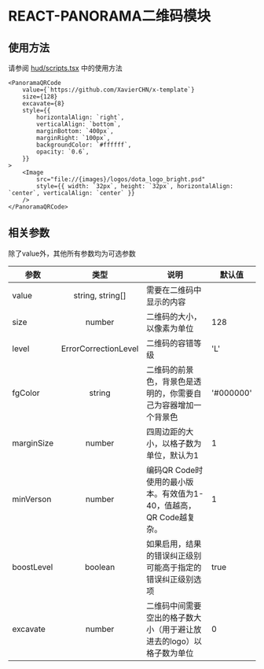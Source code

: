 # REACT-PANORAMA二维码模块

## 使用方法

请参阅 [hud/scripts.tsx](https://github.com/XavierCHN/x-template/blob/master/content/panorama/src/hud/script.tsx#L21-L38)
中的使用方法

```tsx
<PanoramaQRCode
    value={`https://github.com/XavierCHN/x-template`}
    size={128}
    excavate={8}
    style={{
        horizontalAlign: `right`,
        verticalAlign: `bottom`,
        marginBottom: `400px`,
        marginRight: `100px`,
        backgroundColor: `#ffffff`,
        opacity: `0.6`,
    }}
>
    <Image
        src="file://{images}/logos/dota_logo_bright.psd"
        style={{ width: `32px`, height: `32px`, horizontalAlign: `center`, verticalAlign: `center` }}
    />
</PanoramaQRCode>
```

## 相关参数

除了value外，其他所有参数均为可选参数

| 参数         |          类型          | 说明                                         | 默认值       |
|------------|:--------------------:|--------------------------------------------|-----------|
| value      |   string, string[]   | 需要在二维码中显示的内容                               |           |
| size       |        number        | 二维码的大小，以像素为单位                              | 128       |
| level      | ErrorCorrectionLevel | 二维码的容错等级                                   | 'L'       |
| fgColor    |        string        | 二维码的前景色，背景色是透明的，你需要自己为容器增加一个背景色            | '#000000' |
| marginSize |        number        | 四周边距的大小，以格子数为单位，默认为1                       | 1         |
| minVerson  |        number        | 编码QR Code时使用的最小版本。有效值为1-40，值越高，QR Code越复杂。 | 1         |
| boostLevel |       boolean        | 如果启用，结果的错误纠正级别可能高于指定的错误纠正级别选项              | true      |
| excavate   |        number        | 二维码中间需要空出的格子数大小（用于避让放进去的logo）以格子数为单位       | 0         |


